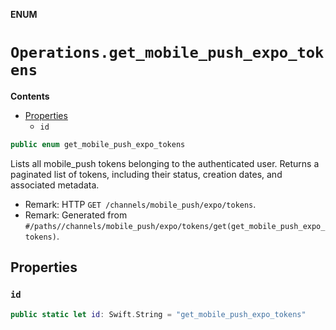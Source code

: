 **ENUM**

# `Operations.get_mobile_push_expo_tokens`

**Contents**

- [Properties](#properties)
  - `id`

```swift
public enum get_mobile_push_expo_tokens
```

Lists all mobile_push tokens belonging to the authenticated user. Returns a paginated list of tokens, including their status, creation dates, and associated metadata.

- Remark: HTTP `GET /channels/mobile_push/expo/tokens`.
- Remark: Generated from `#/paths//channels/mobile_push/expo/tokens/get(get_mobile_push_expo_tokens)`.

## Properties
### `id`

```swift
public static let id: Swift.String = "get_mobile_push_expo_tokens"
```
